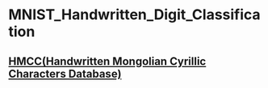 # MNIST_Handwritten_Digit_Classification

## [HMCC(Handwritten Mongolian Cyrillic Characters Database)](https://github.com/jakIT-ops/MNIST_Handwritten_Digit_Classification/tree/master/HMCC)
